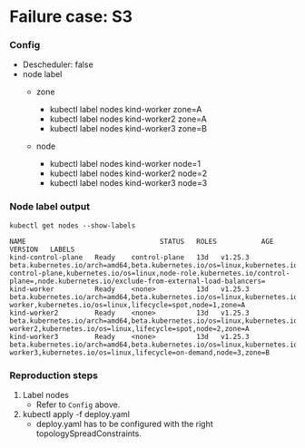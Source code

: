 # Failure case: S3

### Config
- Descheduler: false
- node label 
    - zone
        - kubectl label nodes kind-worker zone=A 
        - kubectl label nodes kind-worker2 zone=A
        - kubectl label nodes kind-worker3 zone=B

    - node
        - kubectl label nodes kind-worker node=1
        - kubectl label nodes kind-worker2 node=2
        - kubectl label nodes kind-worker3 node=3

### Node label output
```shell
kubectl get nodes --show-labels

NAME                                 STATUS   ROLES           AGE   VERSION   LABELS
kind-control-plane   Ready    control-plane   13d   v1.25.3   beta.kubernetes.io/arch=amd64,beta.kubernetes.io/os=linux,kubernetes.io/arch=amd64,kubernetes.io/hostname=kind-control-plane,kubernetes.io/os=linux,node-role.kubernetes.io/control-plane=,node.kubernetes.io/exclude-from-external-load-balancers=
kind-worker          Ready    <none>          13d   v1.25.3   beta.kubernetes.io/arch=amd64,beta.kubernetes.io/os=linux,kubernetes.io/arch=amd64,kubernetes.io/hostname=kind-worker,kubernetes.io/os=linux,lifecycle=spot,node=1,zone=A
kind-worker2         Ready    <none>          13d   v1.25.3   beta.kubernetes.io/arch=amd64,beta.kubernetes.io/os=linux,kubernetes.io/arch=amd64,kubernetes.io/hostname=kind-worker2,kubernetes.io/os=linux,lifecycle=spot,node=2,zone=A
kind-worker3         Ready    <none>          13d   v1.25.3   beta.kubernetes.io/arch=amd64,beta.kubernetes.io/os=linux,kubernetes.io/arch=amd64,kubernetes.io/hostname=kind-worker3,kubernetes.io/os=linux,lifecycle=on-demand,node=3,zone=B
```


### Reproduction steps
1. Label nodes
    - Refer to `Config` above.
2. kubectl apply -f deploy.yaml
    - deploy.yaml has to be configured with the right topologySpreadConstraints.
